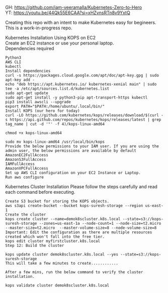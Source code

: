 GH: https://github.com/iam-veeramalla/Kubernetes-Zero-to-Hero    
YT: https://youtu.be/44Qk55E6CAA?si=xHZvnsRTn8v9YxtQ    


Creating this repo with an intent to make Kubernetes easy for begineers. This is a work-in-progress repo.  

Kubernetes Installation Using KOPS on EC2  
Create an EC2 instance or use your personal laptop.  
Dependencies required  
```
Python3  
AWS CLI  
kubectl  
Install dependencies  
curl -s https://packages.cloud.google.com/apt/doc/apt-key.gpg | sudo apt-key add -  
echo "deb https://apt.kubernetes.io/ kubernetes-xenial main" | sudo tee -a /etc/apt/sources.list.d/kubernetes.list  
sudo apt-get update  
sudo apt-get install -y python3-pip apt-transport-https kubectl  
pip3 install awscli --upgrade  
export PATH="$PATH:/home/ubuntu/.local/bin/"  
Install KOPS (our hero for today)  
curl -LO https://github.com/kubernetes/kops/releases/download/$(curl -s https://api.github.com/repos/kubernetes/kops/releases/latest | grep tag_name | cut -d '"' -f 4)/kops-linux-amd64 

chmod +x kops-linux-amd64  

sudo mv kops-linux-amd64 /usr/local/bin/kops  
Provide the below permissions to your IAM user. If you are using the admin user, the below permissions are available by default  
AmazonEC2FullAccess
AmazonS3FullAccess
IAMFullAccess
AmazonVPCFullAccess
Set up AWS CLI configuration on your EC2 Instance or Laptop.
Run aws configure
```
Kubernetes Cluster Installation
Please follow the steps carefully and read each command before executing.
```
Create S3 bucket for storing the KOPS objects.
aws s3api create-bucket --bucket kops-suresh-storage --region us-east-1
Create the cluster
kops create cluster --name=demok8scluster.k8s.local --state=s3://kops-suresh-storage --zones=us-east-1a --node-count=1 --node-size=t2.micro --master-size=t2.micro  --master-volume-size=8 --node-volume-size=8
Important: Edit the configuration as there are multiple resources created which won't fall into the free tier.
kops edit cluster myfirstcluster.k8s.local
Step 12: Build the cluster

kops update cluster demok8scluster.k8s.local --yes --state=s3://kops-suresh-storage
This will take a few minutes to create............

After a few mins, run the below command to verify the cluster installation.

kops validate cluster demok8scluster.k8s.local
```
